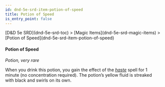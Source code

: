```yaml
---
id: dnd-5e-srd-item-potion-of-speed
title: Potion of Speed
is_entry_point: false
---
```


<breadcrumb>
[D&D 5e SRD](dnd-5e-srd-toc) >  [Magic Items](dnd-5e-srd-magic-items) > [Potion of Speed](dnd-5e-srd-item-potion-of-speed)
</breadcrumb>

#### Potion of Speed

*Potion, very rare*

When you drink this potion, you gain the effect of the [*haste*](dnd-5e-srd-spell-haste) spell for 1 minute (no concentration required). The potion’s yellow fluid is streaked with black and swirls on its own.

